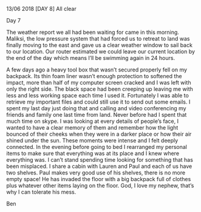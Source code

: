 
13/06 2018 [DAY 8] All clear

Day 7

The weather report we all had been waiting for came in this morning. Maliksi, the low pressure system that had forced us to retreat to land was finally moving to the east and gave us a clear weather window to sail back to our location. Our router estimated we could leave our current location by the end of the day which means I’ll be swimming again in 24 hours.

A few days ago a heavy tool box that wasn’t secured properly fell on my backpack. Its thin foam liner wasn’t enough protection to softened the impact, more than half of my computer screen cracked and I was left with only the right side. The black space had been creeping up leaving me with less and less working space each time I used it. Fortunately I was able to retrieve my important files and could still use it to send out some emails. I spent my last day just doing that and calling and video conferencing my friends and family one last time from land. Never before had I spent that much time on skype. I was looking at every details of people’s face, I wanted to have a clear memory of them and remember how the light bounced of their cheeks when they were in a darker place or how their air shined under the sun. These moments were intense and I felt deeply connected. In the evening before going to bed I rearranged my personal items to make sure that everything was at its place and I knew where everything was. I can’t stand spending time looking for something that has been misplaced. I share a cabin with Lauren and Paul and each of us have two shelves. Paul makes very good use of his shelves, there is no more empty space! He has invaded the floor with a big backpack full of clothes plus whatever other items laying on the floor. God, I love my nephew, that’s why I can tolerate his mess.

Ben
